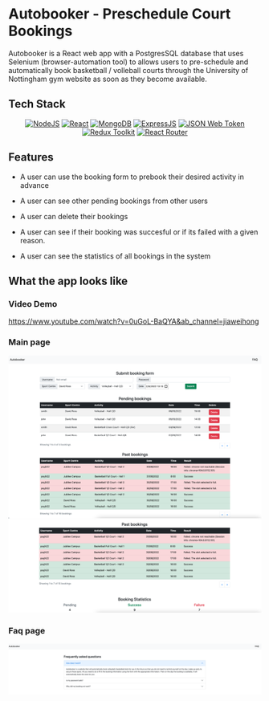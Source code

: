 # Autobooker - Preschedule Court Bookings

Autobooker is a React web app with a PostgresSQL database that uses Selenium (browser-automation tool) to allows users to pre-schedule and automatically book basketball / volleball courts through the University of Nottingham gym website as soon as they become available. 

## Tech Stack

<p align="center">
  <a href="#"><img alt="NodeJS" src="https://img.shields.io/badge/Node.js-43853D?style=for-the-badge&logo=node.js&logoColor=white"></a>
  <a href="#"><img alt="React" src="https://img.shields.io/badge/react-%2320232a.svg?style=for-the-badge&logo=react&logoColor=%2361DAFB"></a>
  <a href="#"><img alt="MongoDB" src="https://img.shields.io/badge/MongoDB-4EA94B?style=for-the-badge&logo=mongodb&logoColor=white"></a>
  <a href="#"><img alt="ExpressJS" src="https://img.shields.io/badge/Express.js-404D59?style=for-the-badge"></a>
  <a href="#"><img alt="JSON Web Token" src="https://img.shields.io/badge/JWT-black?style=for-the-badge&logo=JSON%20web%20tokens"></a>
  <a href="#"><img alt="Redux Toolkit" src="https://img.shields.io/badge/redux-%23593d88.svg?style=for-the-badge&logo=redux&logoColor=white"></a>
  <a href="#"><img alt="React Router" src="https://img.shields.io/badge/React_Router-CA4245?style=for-the-badge&logo=react-router&logoColor=white"></a>
</p>

## Features

- A user can use the booking form to prebook their desired activity in advance

- A user can see other pending bookings from other users

- A user can delete their bookings

- A user can see if their booking was succesful or if its failed with a given reason.

- A user can see the statistics of all bookings in the system

## What the app looks like

### Video Demo
https://www.youtube.com/watch?v=0uGoL-BaQYA&ab_channel=jiaweihong

### Main page

![main page 1](/screenshots/MainPage1.png)
![main page 2](/screenshots/MainPage2.png)

### Faq page

![faq page](/screenshots/FaqPage.png)
